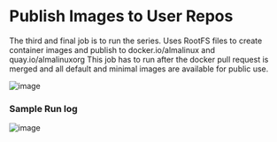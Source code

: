 # Publish Images to User Repos 

The third and final job is to run the series. Uses RootFS files to create container images and publish 
to docker.io/almalinux and quay.io/almalinuxorg This job has to run after 
the docker pull request is merged and all default and minimal images are available for public use.

![image](https://user-images.githubusercontent.com/1273137/194078930-dbed2952-9411-4d36-9847-6446777b5321.png)


### Sample Run log

![image](https://user-images.githubusercontent.com/1273137/194079036-64385d67-bee6-4704-8eb0-d00cc833085f.png)
